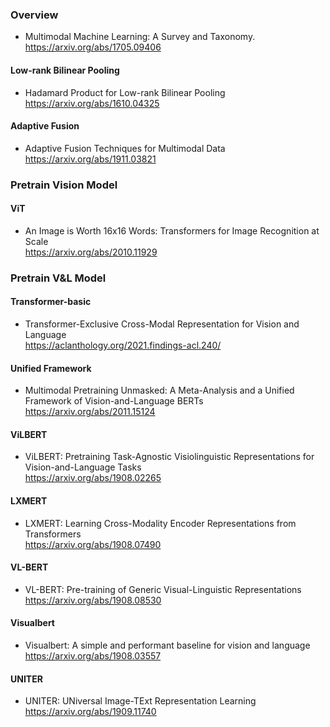 ### Overview  
- Multimodal Machine Learning: A Survey and Taxonomy.  
https://arxiv.org/abs/1705.09406  

#### Low-rank Bilinear Pooling  
- Hadamard Product for Low-rank Bilinear Pooling  
https://arxiv.org/abs/1610.04325  

#### Adaptive Fusion  
- Adaptive Fusion Techniques for Multimodal Data  
https://arxiv.org/abs/1911.03821  

### Pretrain Vision Model  
#### ViT  
- An Image is Worth 16x16 Words: Transformers for Image Recognition at Scale  
https://arxiv.org/abs/2010.11929  

### Pretrain V&L Model  

#### Transformer-basic
- Transformer-Exclusive Cross-Modal Representation for Vision and Language  
https://aclanthology.org/2021.findings-acl.240/  

#### Unified Framework  
- Multimodal Pretraining Unmasked: A Meta-Analysis and a Unified Framework of Vision-and-Language BERTs  
https://arxiv.org/abs/2011.15124  

#### ViLBERT  
- ViLBERT: Pretraining Task-Agnostic Visiolinguistic Representations for Vision-and-Language Tasks  
https://arxiv.org/abs/1908.02265  

#### LXMERT  
- LXMERT: Learning Cross-Modality Encoder Representations from Transformers  
https://arxiv.org/abs/1908.07490  

#### VL-BERT  
- VL-BERT: Pre-training of Generic Visual-Linguistic Representations  
https://arxiv.org/abs/1908.08530  

#### Visualbert  
- Visualbert: A simple and performant baseline for vision and language  
https://arxiv.org/abs/1908.03557  

#### UNITER  
- UNITER: UNiversal Image-TExt Representation Learning  
https://arxiv.org/abs/1909.11740  

